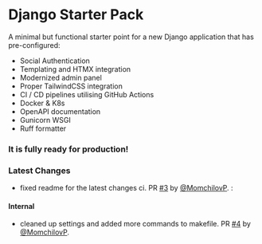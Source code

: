 # Django Starter Pack

A minimal but functional starter point for a new Django application that has pre-configured:
- Social Authentication
- Templating and HTMX integration
- Modernized admin panel
- Proper TailwindCSS integration
- CI / CD pipelines utilising GitHub Actions
- Docker & K8s
- OpenAPI documentation
- Gunicorn WSGI
- Ruff formatter

### It is fully ready for production!

### Latest Changes

* fixed readme for the latest changes ci. PR [#3](https://github.com/MomchilovP/django-starter-pack/pull/3) by [@MomchilovP](https://github.com/MomchilovP).
:

#### Internal

* cleaned up settings and added more commands to makefile. PR [#4](https://github.com/MomchilovP/django-starter-pack/pull/4) by [@MomchilovP](https://github.com/MomchilovP).
